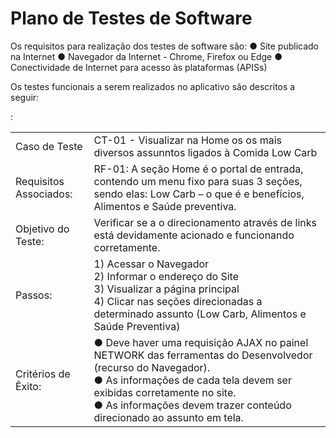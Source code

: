 # Plano de Testes de Software

Os requisitos para realização dos testes de software são:
● Site publicado na Internet
● Navegador da Internet - Chrome, Firefox ou Edge
● Conectividade de Internet para acesso às plataformas (APISs)

Os testes funcionais a serem realizados no aplicativo são descritos a seguir:

<table>

<tr><td>Caso de Teste</td>: <td>CT-01 - Visualizar na Home os os mais diversos assunntos ligados à Comida Low Carb</td>  </tr>

<tr><td>Requisitos Associados:</td> <td>RF-01: A seção Home é o portal de entrada, contendo um menu fixo para suas 3 seções, sendo elas: Low Carb – o que é e benefícios, Alimentos e Saúde preventiva.</td> </tr>

<tr><td>Objetivo do Teste:</td> <td>Verificar se a o direcionamento através de links está devidamente acionado e funcionando corretamente.</td></tr>

<tr><td>Passos: </td> <td>1) Acessar o Navegador <br> 2) Informar o endereço do Site <br> 3) Visualizar a página principal <br>4) Clicar nas seções direcionadas a determinado assunto (Low Carb, Alimentos e Saúde Preventiva) </td>  </tr>
 
<tr><td>Critérios de Êxito: </td>
<td>● Deve haver uma requisição AJAX no painel NETWORK das ferramentas do Desenvolvedor (recurso do Navegador).<br>
● As informações de cada tela devem ser exibidas corretamente no site.<br>
● As informações devem trazer conteúdo direcionado ao assunto em tela.</td></tr>

</table>